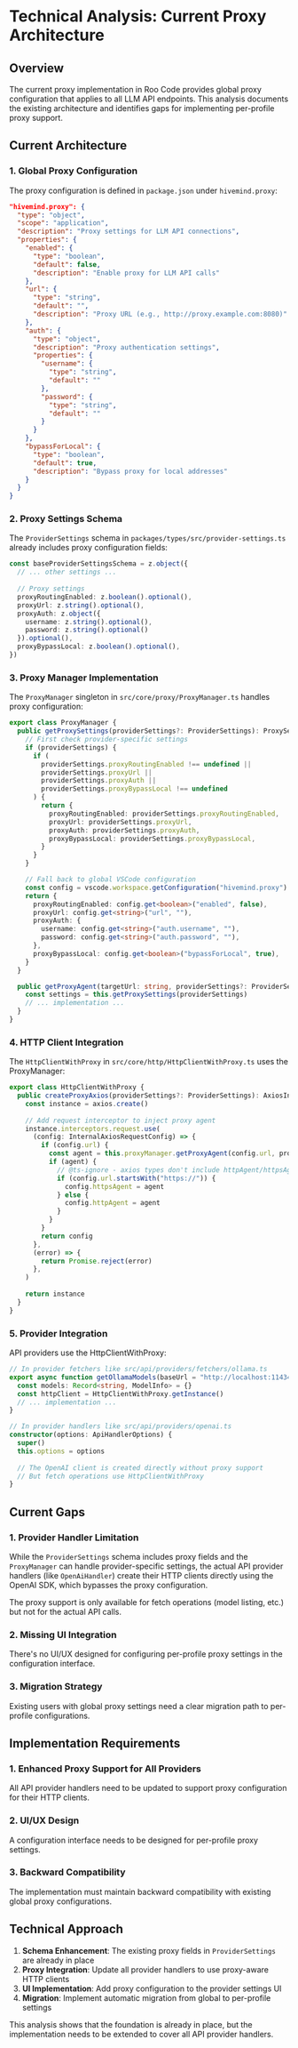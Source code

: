 # Technical Analysis: Current Proxy Architecture

## Overview

The current proxy implementation in Roo Code provides global proxy configuration that applies to all LLM API endpoints. This analysis documents the existing architecture and identifies gaps for implementing per-profile proxy support.

## Current Architecture

### 1. Global Proxy Configuration

The proxy configuration is defined in `package.json` under `hivemind.proxy`:

```json
"hivemind.proxy": {
  "type": "object",
  "scope": "application",
  "description": "Proxy settings for LLM API connections",
  "properties": {
    "enabled": {
      "type": "boolean",
      "default": false,
      "description": "Enable proxy for LLM API calls"
    },
    "url": {
      "type": "string",
      "default": "",
      "description": "Proxy URL (e.g., http://proxy.example.com:8080)"
    },
    "auth": {
      "type": "object",
      "description": "Proxy authentication settings",
      "properties": {
        "username": {
          "type": "string",
          "default": ""
        },
        "password": {
          "type": "string",
          "default": ""
        }
      }
    },
    "bypassForLocal": {
      "type": "boolean",
      "default": true,
      "description": "Bypass proxy for local addresses"
    }
  }
}
```

### 2. Proxy Settings Schema

The `ProviderSettings` schema in `packages/types/src/provider-settings.ts` already includes proxy configuration fields:

```typescript
const baseProviderSettingsSchema = z.object({
  // ... other settings ...
  
  // Proxy settings
  proxyRoutingEnabled: z.boolean().optional(),
  proxyUrl: z.string().optional(),
  proxyAuth: z.object({
    username: z.string().optional(),
    password: z.string().optional()
  }).optional(),
  proxyBypassLocal: z.boolean().optional(),
})
```

### 3. Proxy Manager Implementation

The `ProxyManager` singleton in `src/core/proxy/ProxyManager.ts` handles proxy configuration:

```typescript
export class ProxyManager {
  public getProxySettings(providerSettings?: ProviderSettings): ProxySettings {
    // First check provider-specific settings
    if (providerSettings) {
      if (
        providerSettings.proxyRoutingEnabled !== undefined ||
        providerSettings.proxyUrl ||
        providerSettings.proxyAuth ||
        providerSettings.proxyBypassLocal !== undefined
      ) {
        return {
          proxyRoutingEnabled: providerSettings.proxyRoutingEnabled,
          proxyUrl: providerSettings.proxyUrl,
          proxyAuth: providerSettings.proxyAuth,
          proxyBypassLocal: providerSettings.proxyBypassLocal,
        }
      }
    }

    // Fall back to global VSCode configuration
    const config = vscode.workspace.getConfiguration("hivemind.proxy")
    return {
      proxyRoutingEnabled: config.get<boolean>("enabled", false),
      proxyUrl: config.get<string>("url", ""),
      proxyAuth: {
        username: config.get<string>("auth.username", ""),
        password: config.get<string>("auth.password", ""),
      },
      proxyBypassLocal: config.get<boolean>("bypassForLocal", true),
    }
  }

  public getProxyAgent(targetUrl: string, providerSettings?: ProviderSettings): any {
    const settings = this.getProxySettings(providerSettings)
    // ... implementation ...
  }
}
```

### 4. HTTP Client Integration

The `HttpClientWithProxy` in `src/core/http/HttpClientWithProxy.ts` uses the ProxyManager:

```typescript
export class HttpClientWithProxy {
  public createProxyAxios(providerSettings?: ProviderSettings): AxiosInstance {
    const instance = axios.create()
    
    // Add request interceptor to inject proxy agent
    instance.interceptors.request.use(
      (config: InternalAxiosRequestConfig) => {
        if (config.url) {
          const agent = this.proxyManager.getProxyAgent(config.url, providerSettings)
          if (agent) {
            // @ts-ignore - axios types don't include httpAgent/httpsAgent
            if (config.url.startsWith("https://")) {
              config.httpsAgent = agent
            } else {
              config.httpAgent = agent
            }
          }
        }
        return config
      },
      (error) => {
        return Promise.reject(error)
      },
    )
    
    return instance
  }
}
```

### 5. Provider Integration

API providers use the HttpClientWithProxy:

```typescript
// In provider fetchers like src/api/providers/fetchers/ollama.ts
export async function getOllamaModels(baseUrl = "http://localhost:11434"): Promise<Record<string, ModelInfo>> {
  const models: Record<string, ModelInfo> = {}
  const httpClient = HttpClientWithProxy.getInstance()
  // ... implementation ...
}

// In provider handlers like src/api/providers/openai.ts
constructor(options: ApiHandlerOptions) {
  super()
  this.options = options
  
  // The OpenAI client is created directly without proxy support
  // But fetch operations use HttpClientWithProxy
}
```

## Current Gaps

### 1. Provider Handler Limitation

While the `ProviderSettings` schema includes proxy fields and the `ProxyManager` can handle provider-specific settings, the actual API provider handlers (like `OpenAiHandler`) create their HTTP clients directly using the OpenAI SDK, which bypasses the proxy configuration.

The proxy support is only available for fetch operations (model listing, etc.) but not for the actual API calls.

### 2. Missing UI Integration

There's no UI/UX designed for configuring per-profile proxy settings in the configuration interface.

### 3. Migration Strategy

Existing users with global proxy settings need a clear migration path to per-profile configurations.

## Implementation Requirements

### 1. Enhanced Proxy Support for All Providers

All API provider handlers need to be updated to support proxy configuration for their HTTP clients.

### 2. UI/UX Design

A configuration interface needs to be designed for per-profile proxy settings.

### 3. Backward Compatibility

The implementation must maintain backward compatibility with existing global proxy configurations.

## Technical Approach

1. **Schema Enhancement**: The existing proxy fields in `ProviderSettings` are already in place
2. **Proxy Integration**: Update all provider handlers to use proxy-aware HTTP clients
3. **UI Implementation**: Add proxy configuration to the provider settings UI
4. **Migration**: Implement automatic migration from global to per-profile settings

This analysis shows that the foundation is already in place, but the implementation needs to be extended to cover all API provider handlers.